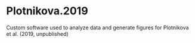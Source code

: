 # Plotnikova.2019
Custom software used to analyze data and generate figures for Plotnikova et al. (2019, unpublished)
